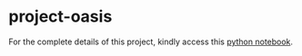# project-oasis

For the complete details of this project, kindly access this [python notebook](https://github.com/eacbarrientos/project-oasis/blob/main/Classification%20Project.ipynb). 
